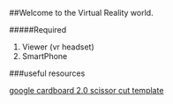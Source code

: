 ##Welcome to the Virtual Reality world.

#####Required 
1. Viewer (vr headset)
2. SmartPhone


###useful resources

[google cardboard 2.0 scissor cut template](https://drive.google.com/file/d/0B8GZ08gDjdoudFhGX1JBd2JmUkE/view)
